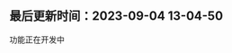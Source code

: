 <!--
 * @Description: react-router-dom
 * @Author: panrui
 * @Date: 2023-09-04 13:04:50
 * @LastEditTime: 2023-09-04 13:05:09
 * @LastEditors: panrui
 * 不忘初心,不负梦想
-->

## 最后更新时间：2023-09-04 13-04-50

功能正在开发中